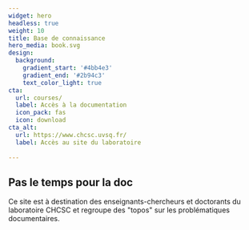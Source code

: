 ```yaml
---
widget: hero
headless: true
weight: 10
title: Base de connaissance
hero_media: book.svg
design:
  background:
    gradient_start: '#4bb4e3'
    gradient_end: '#2b94c3'
    text_color_light: true
cta:
  url: courses/
  label: Accès à la documentation
  icon_pack: fas
  icon: download
cta_alt:
  url: https://www.chcsc.uvsq.fr/
  label: Accès au site du laboratoire
  
---
```


## Pas le temps pour la doc
Ce site est à destination des enseignants-chercheurs et doctorants du laboratoire CHCSC et regroupe des "topos" sur les problématiques documentaires.
